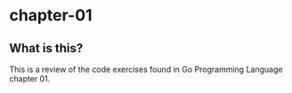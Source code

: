 # chapter-01

## What is this?

This is a review of the code exercises found in Go Programming Language chapter 01. 

